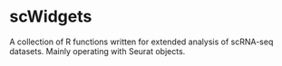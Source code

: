 # scWidgets
A collection of R functions written for extended analysis of scRNA-seq datasets.
Mainly operating with Seurat objects.
